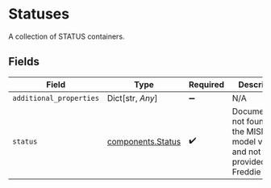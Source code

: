# Statuses

A collection of STATUS containers.


## Fields

| Field                                                                              | Type                                                                               | Required                                                                           | Description                                                                        |
| ---------------------------------------------------------------------------------- | ---------------------------------------------------------------------------------- | ---------------------------------------------------------------------------------- | ---------------------------------------------------------------------------------- |
| `additional_properties`                                                            | Dict[str, *Any*]                                                                   | :heavy_minus_sign:                                                                 | N/A                                                                                |
| `status`                                                                           | [components.Status](../../models/shared/status.md)                                 | :heavy_check_mark:                                                                 | Documentation not found in the MISMO model viewer and not provided by Freddie Mac. |